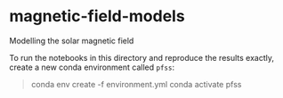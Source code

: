 # magnetic-field-models
Modelling the solar magnetic field

To run the notebooks in this directory and reproduce the results exactly, create a new conda environment called `pfss`:

> conda env create -f environment.yml
> conda activate pfss